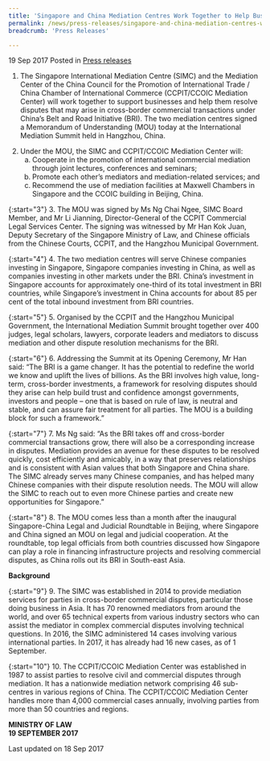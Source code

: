 ```yaml
---
title: 'Singapore and China Mediation Centres Work Together to Help Businesses Resolve Disputes along Belt and Road'
permalink: /news/press-releases/singapore-and-china-mediation-centres-work-together-to-help-busi/
breadcrumb: 'Press Releases'

---
```



19 Sep 2017 Posted in [Press releases](/news/press-releases)


1. The Singapore International Mediation Centre (SIMC) and the Mediation Center of the China Council for the Promotion of International Trade / China Chamber of International Commerce (CCPIT/CCOIC Mediation Center) will work together to support businesses and help them resolve disputes that may arise in cross-border commercial transactions under China’s Belt and Road Initiative (BRI). The two mediation centres signed a Memorandum of Understanding (MOU) today at the International Mediation Summit held in Hangzhou, China.

<ol start="2">
   <li>Under the MOU, the SIMC and CCPIT/CCOIC Mediation Center will: 

<ol style="list-style-type: lower-alpha;">
  <li>Cooperate in the promotion of international commercial mediation through joint lectures, conferences and seminars;</li>
    
  <li>Promote each other’s mediators and mediation-related services; and</li>
    
  <li>Recommend the use of mediation facilities at Maxwell Chambers in Singapore and the CCOIC building in Beijing, China.</li>
</ol>

</li>
</ol>

{:start="3"}
3. The MOU was signed by Ms Ng Chai Ngee, SIMC Board Member, and Mr Li Jianning, Director-General of the CCPIT Commercial Legal Services Center. The signing was witnessed by Mr Han Kok Juan, Deputy Secretary of the Singapore Ministry of Law, and Chinese officials from the Chinese Courts, CCPIT, and the Hangzhou Municipal Government.

{:start="4"}
4. The two mediation centres will serve Chinese companies investing in Singapore, Singapore companies investing in China, as well as companies investing in other markets under the BRI. China’s investment in Singapore accounts for approximately one-third of its total investment in BRI countries, while Singapore’s investment in China accounts for about 85 per cent of the total inbound investment from BRI countries.

{:start="5"}
5. Organised by the CCPIT and the Hangzhou Municipal Government, the International Mediation Summit brought together over 400 judges, legal scholars, lawyers, corporate leaders and mediators to discuss mediation and other dispute resolution mechanisms for the BRI.

{:start="6"}
6. Addressing the Summit at its Opening Ceremony, Mr Han said: “The BRI is a game changer. It has the potential to redefine the world we know and uplift the lives of billions. As the BRI involves high value, long-term, cross-border investments, a framework for resolving disputes should they arise can help build trust and confidence amongst governments, investors and people – one that is based on rule of law, is neutral and stable, and can assure fair treatment for all parties. The MOU is a building block for such a framework.”

{:start="7"}
7. Ms Ng said: “As the BRI takes off and cross-border commercial transactions grow, there will also be a corresponding increase in disputes. Mediation provides an avenue for these disputes to be resolved quickly, cost efficiently and amicably, in a way that preserves relationships and is consistent with Asian values that both Singapore and China share. The SIMC already serves many Chinese companies, and has helped many Chinese companies with their dispute resolution needs. The MOU will allow the SIMC to reach out to even more Chinese parties and create new opportunities for Singapore.”

{:start="8"}
8. The MOU comes less than a month after the inaugural Singapore-China Legal and Judicial Roundtable in Beijing, where Singapore and China signed an MOU on legal and judicial cooperation. At the roundtable, top legal officials from both countries discussed how Singapore can play a role in financing infrastructure projects and resolving commercial disputes, as China rolls out its BRI in South-east Asia.

**Background**

{:start="9"}
9. The SIMC was established in 2014 to provide mediation services for parties in cross-border commercial disputes, particular those doing business in Asia. It has 70 renowned mediators from around the world, and over 65 technical experts from various industry sectors who can assist the mediator in complex commercial disputes involving technical questions. In 2016, the SIMC administered 14 cases involving various international parties. In 2017, it has already had 16 new cases, as of 1 September.

{:start="10"}
10. The CCPIT/CCOIC Mediation Center was established in 1987 to assist parties to resolve civil and commercial disputes through mediation. It has a nationwide mediation network comprising 46 sub-centres in various regions of China. The CCPIT/CCOIC Mediation Center handles more than 4,000 commercial cases annually, involving parties from more than 50 countries and regions.

**MINISTRY OF LAW**  
**19 SEPTEMBER 2017**

<p class="right-side-updated">Last updated on 18 Sep 2017</p>
